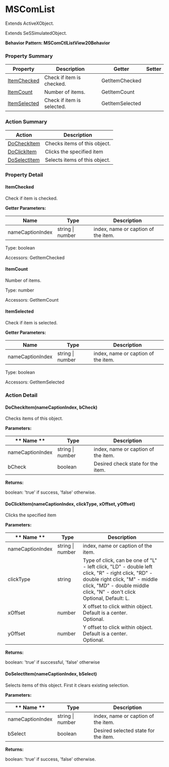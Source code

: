 # MSComList

Extends <link displaytype="text" defaultstyle="true" type="topiclink" href="ActiveXObject" styleclass="Normal" translate="true">ActiveXObject</link>.

Extends SeSSimulatedObject.





**Behavior Pattern: MSComCtlListView20Behavior**


<!-- ============================== property summary ========================== -->

	

### Property Summary

| **Property** | **Description** | **Getter** | **Setter** |
| ------------ | --------------- | ---------- | ---------- |
| [ItemChecked](#ItemChecked) | Check if item is checked. | GetItemChecked |  |
| [ItemCount](#ItemCount) | Number of items. | GetItemCount |  |
| [ItemSelected](#ItemSelected) | Check if item is selected. | GetItemSelected |  |



	
<!-- ============================== action summary ========================== -->



### Action Summary

|  **Action** | **Description** | 
| ----------- | --------------- |
|	[DoCheckItem](#DoCheckItem) | Checks items of this object. |
|	[DoClickItem](#DoClickItem) | Clicks the specified item |
|	[DoSelectItem](#DoSelectItem) | Selects items of this object. |




<!-- ============================== property detail ========================== -->
	
### Property Detail
		
<a name="ItemChecked"></a>
#### ItemChecked


Check if item is checked.

			
**Getter Parameters:**

| **Name** | **Type** | **Description** |
| -------- | -------- | --------------- |	
| nameCaptionIndex | string \| number | index, name or caption of the item. |


	
			
Type: boolean
			
			
Accessors: GetItemChecked
			
		
<a name="ItemCount"></a>
#### ItemCount


Number of items.

			
	
			
Type: number
			
			
Accessors: GetItemCount
			
		
<a name="ItemSelected"></a>
#### ItemSelected


Check if item is selected.

			
**Getter Parameters:**

| **Name** | **Type** | **Description** |
| -------- | -------- | --------------- |	
| nameCaptionIndex | string \| number | index, name or caption of the item. |


	
			
Type: boolean
			
			
Accessors: GetItemSelected
			
		
	
	
<!-- ============================== action detail ========================== -->
	
### Action Detail
		
<a name="DoCheckItem"></a>    
#### DoCheckItem(nameCaptionIndex, bCheck)

Checks items of this object.


**Parameters:**

|	** Name ** | **Type** | **Description** |
| ---------- | -------- | --------------- |
| nameCaptionIndex | string \| number |	index, name or caption of the item. |
| bCheck | boolean |	Desired check state for the item. |




**Returns:**

boolean: 'true' if success, 'false' otherwise.




<a name="DoClickItem"></a>    
#### DoClickItem(nameCaptionIndex, clickType, xOffset, yOffset)

Clicks the specified item


**Parameters:**

|	** Name ** | **Type** | **Description** |
| ---------- | -------- | --------------- |
| nameCaptionIndex | string \| number |	index, name or caption of the item. |
| clickType | string |	Type of click, can be one of "L" - left click, "LD" - double left click, "R" - right click, "RD" - double right click, "M" - middle click, "MD" - double middle click, "N" - don't click<br>Optional, Default: L. |
| xOffset | number |	X offset to click within object. Default is a center.<br>Optional. |
| yOffset | number |	Y offset to click within object. Default is a center.<br>Optional. |




**Returns:**

boolean: 'true' if successful, 'false' otherwise




<a name="DoSelectItem"></a>    
#### DoSelectItem(nameCaptionIndex, bSelect)

Selects items of this object. First it clears existing selection.


**Parameters:**

|	** Name ** | **Type** | **Description** |
| ---------- | -------- | --------------- |
| nameCaptionIndex | string \| number |	index, name or caption of the item. |
| bSelect | boolean |	Desired selected state for the item. |




**Returns:**

boolean: 'true' if success, 'false' otherwise.




	

